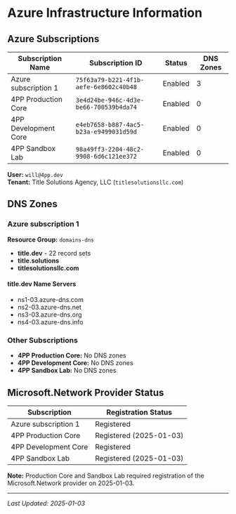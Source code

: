 # Azure Infrastructure Information

## Azure Subscriptions

| Subscription Name | Subscription ID | Status | DNS Zones |
|-------------------|-----------------|--------|-----------|
| Azure subscription 1 | `75f63a79-b221-4f1b-aefe-6e8602c40b48` | Enabled | 3 |
| 4PP Production Core | `3e4d24be-946c-4d3e-be66-700539b4da74` | Enabled | 0 |
| 4PP Development Core | `e4eb7658-b887-4ac5-b23a-e9499031d59d` | Enabled | 0 |
| 4PP Sandbox Lab | `98a49ff3-2204-48c2-9908-6d6c121ee372` | Enabled | 0 |

**User:** `will@4pp.dev`  
**Tenant:** Title Solutions Agency, LLC (`titlesolutionsllc.com`)

## DNS Zones

### Azure subscription 1
**Resource Group:** `domains-dns`

- **title.dev** - 22 record sets
- **title.solutions**
- **titlesolutionsllc.com**

#### title.dev Name Servers
- ns1-03.azure-dns.com
- ns2-03.azure-dns.net
- ns3-03.azure-dns.org
- ns4-03.azure-dns.info

### Other Subscriptions
- **4PP Production Core:** No DNS zones
- **4PP Development Core:** No DNS zones  
- **4PP Sandbox Lab:** No DNS zones

## Microsoft.Network Provider Status

| Subscription | Registration Status |
|--------------|-------------------|
| Azure subscription 1 | Registered |
| 4PP Production Core | Registered (2025-01-03) |
| 4PP Development Core | Registered |
| 4PP Sandbox Lab | Registered (2025-01-03) |

**Note:** Production Core and Sandbox Lab required registration of the Microsoft.Network provider on 2025-01-03.

---
*Last Updated: 2025-01-03*